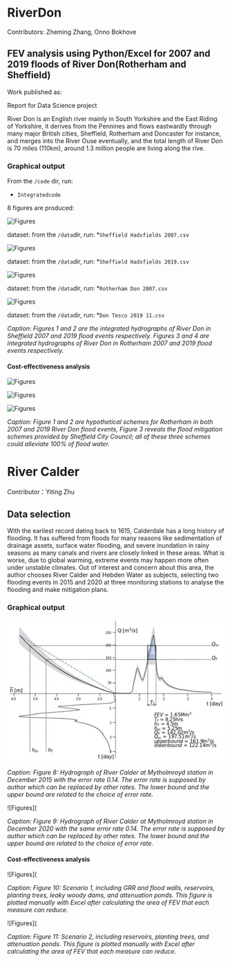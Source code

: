 # RiverDon

Contributors: Zheming Zhang, Onno Bokhove

## FEV analysis using Python/Excel for 2007 and 2019 floods of River Don(Rotherham and Sheffield)

Work published as:

Report for Data Science project

River Don is an English river mainly in South Yorkshire and the East Riding of Yorkshire, it derives from the Pennines and flows eastwardly through many major British cities, Sheffield, Rotherham and Doncaster for instance, and merges into the River Ouse eventually, and the total length of River Don is 70 miles (110km), around 1.3 million people are living along the rive.

### Graphical output

From the ```/code``` dir, run:
* ```Integratedcode```

8 figures are produced:

![Figures](https://github.com/zheming-zhang/RiverDon-and-Calder/blob/main/Figures/hadfields%202007.png)

dataset: from the ```/data```dir, run:
*```Sheffield Hadsfields 2007.csv```

![Figures](https://github.com/zheming-zhang/RiverDon-and-Calder/blob/main/Figures/hadfields%202019.png)

dataset: from the ```/data```dir, run:
*```Sheffield Hadsfields 2019.csv```

![Figures](https://github.com/zheming-zhang/RiverDon-and-Calder/blob/main/Figures/tesco%202007.png)

dataset: from the ```/data```dir, run:
*```Rotherham Don 2007.csv```

![Figures](https://github.com/zheming-zhang/RiverDon-and-Calder/blob/main/Figures/tesco%202019%20.png)

dataset: from the ```/data```dir, run:
*```Don Tesco 2019 11.csv```

*Caption: Figures 1 and 2 are the integrated hydrographs of River Don in Sheffield 2007 and 2019 flood events respectively. Figures 3 and 4 are integrated hydrographs of River Don in Rotherham 2007 and 2019 flood events respectively.*

#### Cost-effectiveness analysis

![Figures](https://github.com/zheming-zhang/RiverDon-and-Calder/blob/main/Figures/2007%20scheme.png)

![Figures](https://github.com/zheming-zhang/RiverDon-and-Calder/blob/main/Figures/2019%20shceme.png)

![Figures](https://github.com/zheming-zhang/RiverDon-and-Calder/blob/main/Figures/sheffield%20schemes.png)

*Caption: Figure 1 and 2 are hypothetical schemes for Rotherham in both 2007 and 2019 River Don flood events, Figure 3 reveals the flood mitigation schemes provided by Sheffield City Council; all of these three schemes could alleviate 100% of flood water.*


# River Calder
Contributor：Yiting Zhu

## Data selection

With the earliest record dating back to 1615, Calderdale has a long history of flooding. It has suffered from floods for many reasons like sedimentation of drainage assets, surface water flooding, and severe inundation in rainy seasons as many canals and rivers are closely linked in these areas. What is worse, due to global warming, extreme events may happen more often under unstable climates. Out of interest and concern about this area, the author chooses River Calder and Hebden Water as subjects, selecting two flooding events in 2015 and 2020 at three monitoring stations to analyse the flooding and make mitigation plans.

### Graphical output

![Figures](https://github.com/zheming-zhang/RiverDon-and-Calder/blob/main/Figures/WechatIMG82.jpeg)

*Caption: Figure 8: Hydrograph of River Calder at Mytholmroyd station in December 2015 with the error rate 0.14. The error rate is supposed by author which can be replaced by other rates. The lower bound and the upper bound are related to the choice of error rate.*

![Figures](

*Caption: Figure 9: Hydrograph of River Calder at Mytholmroyd station in December 2020 with the same error rate 0.14. The error rate is supposed by author which can be replaced by other rates. The lower bound and the upper bound are related to the choice of error rate.*

#### Cost-effectiveness analysis

![Figures](

*Caption: Figure 10: Scenario 1, including GRR and flood walls, reservoirs, planting trees, leaky woody dams, and attenuation ponds. This figure is plotted manually with Excel after calculating the area of FEV that each measure can reduce.*

![Figures](

*Caption: Figure 11: Scenario 2, including reservoirs, planting trees, and attenuation ponds. This figure is plotted manually with Excel after calculating the area of FEV that each measure can reduce.*
